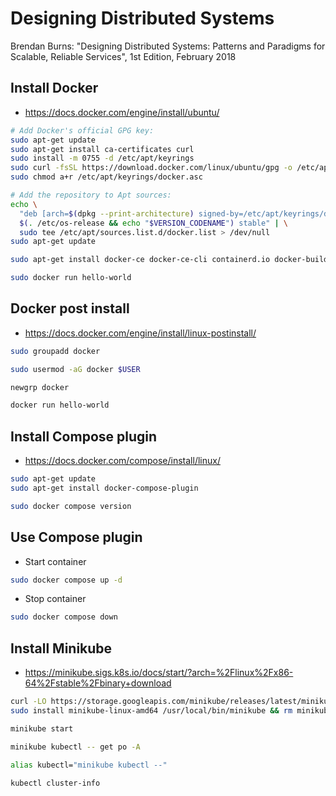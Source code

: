 # Designing Distributed Systems

Brendan Burns: "Designing Distributed Systems: Patterns and Paradigms for Scalable, Reliable Services", 1st Edition, February 2018

## Install Docker

- https://docs.docker.com/engine/install/ubuntu/

```bash
# Add Docker's official GPG key:
sudo apt-get update
sudo apt-get install ca-certificates curl
sudo install -m 0755 -d /etc/apt/keyrings
sudo curl -fsSL https://download.docker.com/linux/ubuntu/gpg -o /etc/apt/keyrings/docker.asc
sudo chmod a+r /etc/apt/keyrings/docker.asc

# Add the repository to Apt sources:
echo \
  "deb [arch=$(dpkg --print-architecture) signed-by=/etc/apt/keyrings/docker.asc] https://download.docker.com/linux/ubuntu \
  $(. /etc/os-release && echo "$VERSION_CODENAME") stable" | \
  sudo tee /etc/apt/sources.list.d/docker.list > /dev/null
sudo apt-get update
```

```bash
sudo apt-get install docker-ce docker-ce-cli containerd.io docker-buildx-plugin docker-compose-plugin
```

```bash
sudo docker run hello-world
```

## Docker post install

- https://docs.docker.com/engine/install/linux-postinstall/

```bash
sudo groupadd docker
```

```bash
sudo usermod -aG docker $USER
```

```bash
newgrp docker
```

```bash
docker run hello-world
```

## Install Compose plugin

- https://docs.docker.com/compose/install/linux/

```bash
sudo apt-get update
sudo apt-get install docker-compose-plugin
```

```bash
sudo docker compose version
```

## Use Compose plugin

- Start container

```bash
sudo docker compose up -d
```

- Stop container

```bash
sudo docker compose down
```

## Install Minikube

- https://minikube.sigs.k8s.io/docs/start/?arch=%2Flinux%2Fx86-64%2Fstable%2Fbinary+download

```bash
curl -LO https://storage.googleapis.com/minikube/releases/latest/minikube-linux-amd64
sudo install minikube-linux-amd64 /usr/local/bin/minikube && rm minikube-linux-amd64
```

```bash
minikube start
```

```bash
minikube kubectl -- get po -A
```

```bash
alias kubectl="minikube kubectl --"
```

```bash
kubectl cluster-info
```
